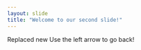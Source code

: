 ```yaml
---
layout: slide
title: "Welcome to our second slide!"
---
```

Replaced new
Use the left arrow to go back!
